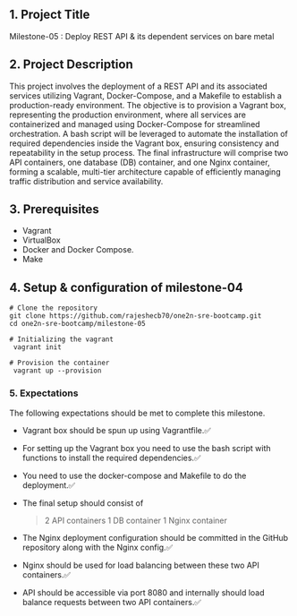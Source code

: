 ## 1. Project Title

Milestone-05 : Deploy REST API & its dependent services on bare metal

## 2. Project Description

This project involves the deployment of a REST API and its associated services utilizing Vagrant, Docker-Compose, and a Makefile to establish a production-ready environment. The objective is to provision a Vagrant box, representing the production environment, where all services are containerized and managed using Docker-Compose for streamlined orchestration. A bash script will be leveraged to automate the installation of required dependencies inside the Vagrant box, ensuring consistency and repeatability in the setup process.
The final infrastructure will comprise two API containers, one database (DB) container, and one Nginx container, forming a scalable, multi-tier architecture capable of efficiently managing traffic distribution and service availability.

## 3. Prerequisites

- Vagrant
- VirtualBox
- Docker and Docker Compose.
- Make

## 4. Setup & configuration of milestone-04

```
# Clone the repository
git clone https://github.com/rajeshecb70/one2n-sre-bootcamp.git
cd one2n-sre-bootcamp/milestone-05
```

```
# Initializing the vagrant
 vagrant init
```

```
# Provision the container 
 vagrant up --provision
```

### 5. Expectations

The following expectations should be met to complete this milestone.

- Vagrant box should be spun up using Vagrantfile.✅
- For setting up the Vagrant box you need to use the bash script with functions to install the required dependencies.✅
- You need to use the docker-compose and Makefile to do the deployment.✅
- The final setup should consist of
  > 2 API containers
  > 1 DB container
  > 1 Nginx container

- The Nginx deployment configuration should be committed in the GitHub repository along with the Nginx config.✅
- Nginx should be used for load balancing between these two API containers.✅
- API should be accessible via port 8080 and internally should load balance requests between two API containers.✅
